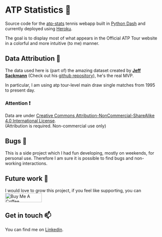 # ATP Statistics 🎾
Source code for the [atp-stats](https://atp-stats.herokuapp.com/) tennis webapp built in [Python Dash](https://plotly.com/dash/) and currently deployed using [Heroku](https://www.heroku.com/).

The goal is to display most of what appears in the Official ATP Tour website in a colorful and more intuitive (to me) manner.


## Data Attribution 📁
The data used here is (part of) the amazing dataset created by [**Jeff Sackmann**](http://www.jeffsackmann.com/) 
(Check out his [github repository](https://github.com/JeffSackmann/tennis_atp)), he's the real MVP. 

In particular, I am using atp tour-level main draw single matches from 1995 to present day.

### Attention ❗
Data are under <a rel="license" href="http://creativecommons.org/licenses/by-nc-sa/4.0/">Creative Commons Attribution-NonCommercial-ShareAlike 4.0 International License</a>.<br /> (Attribution is required. Non-commercial use only)

## Bugs 🐞
This is a side project which I had fun developing, mostly on weekends, for personal use. 
Therefore I am sure it is possible to find bugs and non-working interactions.

## Future work 🚀
 I would love to grow this project, if you feel like supporting, you can 
<a href="https://www.buymeacoffee.com/fbruzzesi" target="_blank"><img src="https://www.buymeacoffee.com/assets/img/custom_images/orange_img.png" alt="Buy Me A Coffee" style="height: 30px !important;width: 120px;"></a>


## Get in touch 📫
You can find me on [Linkedin](https://www.linkedin.com/in/francesco-bruzzesi/).
